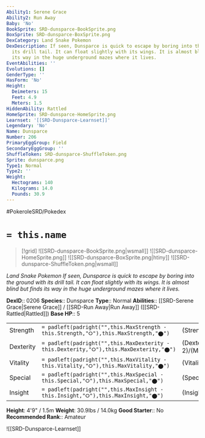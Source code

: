 ```yaml
---
Ability1: Serene Grace
Ability2: Run Away
Baby: 'No'
BookSprite: SRD-dunsparce-BookSprite.png
BoxSprite: SRD-dunsparce-BoxSprite.png
DexCategory: Land Snake Pokemon
DexDescription: If seen, Dunsparce is quick to escape by boring into the ground with
  its drill tail. It can float slightly with its wings. It is almost blind but finds
  its way in the huge underground mazes where it lives.
EventAbilities: ''
Evolutions: []
GenderType: ''
HasForm: 'No'
Height:
  Deimeters: 15
  Feet: 4.9
  Meters: 1.5
HiddenAbility: Rattled
HomeSprite: SRD-dunsparce-HomeSprite.png
Learnset: '[[SRD-Dunsparce-Learnset]]'
Legendary: 'No'
Name: Dunsparce
Number: 206
PrimaryEggGroup: Field
SecondaryEggGroup: ''
ShuffleToken: SRD-dunsparce-ShuffleToken.png
Sprite: dunsparce.png
Type1: Normal
Type2: ''
Weight:
  Hectograms: 140
  Kilograms: 14.0
  Pounds: 30.9
---
```


#PokeroleSRD/Pokedex

# `= this.name`

> [!grid]
> ![[SRD-dunsparce-BookSprite.png|wsmall]]
> ![[SRD-dunsparce-HomeSprite.png]]
> ![[SRD-dunsparce-BoxSprite.png|htiny]]
> ![[SRD-dunsparce-ShuffleToken.png|wsmall]]


*Land Snake Pokemon*
*If seen, Dunsparce is quick to escape by boring into the ground with its drill tail. It can float slightly with its wings. It is almost blind but finds its way in the huge underground mazes where it lives.*

**DexID**:: 0206
**Species**:: Dunsparce
**Type**:: Normal
**Abilities**:: [[SRD-Serene Grace|Serene Grace]] / [[SRD-Run Away|Run Away]] ([[SRD-Rattled|Rattled]])
**Base HP**:: 5

|           |                                                                                        |                                          |
| --------- | -------------------------------------------------------------------------------------- | ---------------------------------------- |
| Strength  | `= padleft(padright("",this.MaxStrength - this.Strength,"⭘"),this.MaxStrength,"⬤")`    | (Strength::2)/(MaxStrength::5)   |
| Dexterity | `= padleft(padright("",this.MaxDexterity - this.Dexterity,"⭘"),this.MaxDexterity,"⬤")` | (Dexterity:: 2)/(MaxDexterity::4) |
| Vitality  | `= padleft(padright("",this.MaxVitality - this.Vitality,"⭘"),this.MaxVitality,"⬤")`    | (Vitality::2)/(MaxVitality::5)   |
| Special   | `= padleft(padright("",this.MaxSpecial - this.Special,"⭘"),this.MaxSpecial,"⬤")`       | (Special::2)/(MaxSpecial::4)     |
| Insight   | `= padleft(padright("",this.MaxInsight - this.Insight,"⭘"),this.MaxInsight,"⬤")`       | (Insight::2)/(MaxInsight::4)     |

**Height**: 4'9" / 1.5m
**Weight**: 30.9lbs / 14.0kg
**Good Starter**:: No
**Recommended Rank**:: Amateur

![[SRD-Dunsparce-Learnset]]